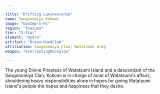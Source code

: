 ```yaml
---

title: "Drifting Luminescence"
name: Sangonomiya Kokomi
image: "GenImp-S-HC"
region: "Inazuma"
tier: "5-Star"
element: "Hydro"
artifact: "Ocean-HuedClam"
affiliation: Sangonomiya Clan, Watatsumi Army
weapon: "EverlastingMoonglow"

---
```


The young Divine Priestess of Watatsumi Island and a descendant of the Sangonomiya Clan, Kokomi is in charge of most of Watatsumi's affairs, shouldering heavy responsibilities alone in hopes for giving Watatsumi Island's people the hopes and happiness that they desire.